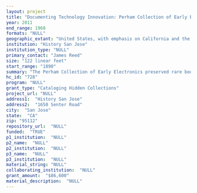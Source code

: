 ```yaml
--- 
layout: project 
title: "Documenting Technology Innovation: Perham Collection of Early Electronics"
year: 2011
end_range: 1960
formats: "NULL"
geographic_extant: "United States, with emphasis on California and the West Coast."
institution: "History San Jose"
institution_type: "NULL"
primary_contact: "James Reed"
size: "122 linear feet"
start_range: "1890"
summary: "The Perham Collection of Early Electronics preserved rare books and ephemera, trade manuals, personal papers and archives, 1200 photographs, and 2500 electronics devices from some of the earliest commercial ventures in electronics in the Western U.S. and a nascent Silicon Valley, from the 1890s to 1960. The Collection, received largely unprocessed from the Perham Foundation in 2003, augments existing History San Jose (HSJ) museum and archival collections that document the evolution of the region and the intersection of technology and society. This project will adapt HSJ's object-oriented online museum software (PastPerfect) to provide access to five manuscript collections within the Perham Collection, and relate these to objects, books, and photographs already in the system: 1)The Lee de Forest papers, which comprise the largest collection documenting this award-winning radio and motion-picture inventor, 2)Research notes and correspondence of Jane Morgan, author of \"Electronics in the West\", a treasure trove of information on early electronics pioneers on the West Coast, 3(Rare materials from Federal Telegraph Company (1909-1929), one of Silicon Valley's earliest successful start-ups 4)Engineer and inventor Harold Elliott’s papers, an early Federal manager, and 5)the Perham Historical Files, a collection of ephemera, notes, manuscripts, and other items pertaining to hundreds of people, companies, and technical developments."
hc_id: "728"
program: "NULL"
grant_type: "Cataloging Hidden Collections"
project_url: "NULL"
address1:  "History San Jose"
address2:  "1650 Senter Road"
city:  "San Jose"
state:  "CA"
zip: "95112"
repository_url:  "NULL"
funded:  "TRUE"
p1_institution:  "NULL"
p2_name:  "NULL"
p2_institution:  "NULL"
p3_name:  "NULL"
p3_institution:  "NULL"
material_string: "NULL"
collaborating_institution:  "NULL"
grant_amount:  "$86,600"
material_description:  "NULL"
---
```

